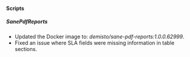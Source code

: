 #### Scripts
##### SanePdfReports
- Updated the Docker image to: *demisto/sane-pdf-reports:1.0.0.62999*.
- Fixed an issue where SLA fields were missing information in table sections.
